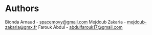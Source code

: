 # Authors
Bionda Arnaud - spacemovy@gmail.com
Mejdoub Zakaria - mejdoub-zakaria@gmx.fr
Farouk Abdul - abdulfarouk17@gmail.com
